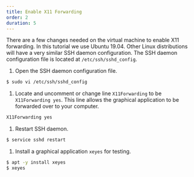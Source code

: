 ```yaml
---
title: Enable X11 Forwarding
order: 2
duration: 5
---
```


There are a few changes needed on the virtual machine to enable X11 forwarding. In this tutorial we use Ubuntu 19.04. Other Linux distributions will have a very similar SSH daemon configuration. The SSH daemon configuration file is located at `/etc/ssh/sshd_config`.

1. Open the SSH daemon configuration file.

```bash
$ sudo vi /etc/ssh/sshd_config
```

1. Locate and uncomment or change line `X11Forwarding` to be `X11Forwarding yes`. This line allows the graphical application to be forwarded over to your computer.

```bash
X11Forwarding yes
``` 

1. Restart SSH daemon.

```bash
$ service sshd restart
```

1. Install a graphical application `xeyes` for testing.

```bash
$ apt -y install xeyes
$ xeyes
```
